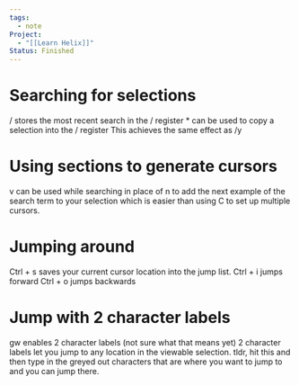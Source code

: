 ```yaml
---
tags:
  - note
Project:
  - "[[Learn Helix]]"
Status: Finished
---
```

# Searching for selections
/ stores the most recent search in the / register
\* can be used to copy a selection into the / register
This achieves the same effect as /y

# Using sections to generate cursors
v can be used while searching in place of n to add the next example of the search term to your selection which is easier than using C to set up multiple cursors.

# Jumping around
Ctrl + s saves your current cursor location into the jump list.
Ctrl + i jumps forward
Ctrl + o jumps backwards

# Jump with 2 character labels
gw enables 2 character labels (not sure what that means yet)
2 character labels let you jump to any location in the viewable selection.
tldr, hit this and then type in the greyed out characters that are where you want to jump to and you can jump there. 

